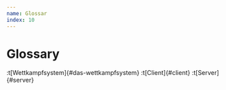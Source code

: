 ```yaml
---
name: Glossar
index: 10
---
```


# Glossary

:t[Wettkampfsystem]{#das-wettkampfsystem}
:t[Client]{#client}
:t[Server]{#server}